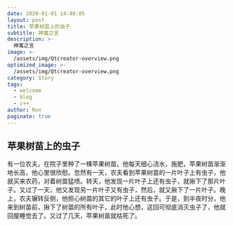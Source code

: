 ```yaml
---
date: 2020-01-01 14:48:05
layout: post
title: 苹果树苗上的虫子
subtitle: 神寓之言
description: >-
  神寓之言
image: >-
  /assets/img/Qtcreator-overview.png
optimized_image: >-
  /assets/img/Qtcreator-overview.png
category: Story
tags:
  - welcome
  - blog
  - c++
author: Ron
paginate: true
---
```

 ## 苹果树苗上的虫子

   有一位农夫，在院子里种了一棵苹果树苗。他每天细心浇水，施肥，苹果树苗渐渐地长高，他心里很欣慰。忽然有一天，农夫看到苹果树苗的一片叶子上有虫子，他就买来农药，对着树苗猛喷。转天，他发现一片叶子上还有虫子，就揪下了那片叶子。又过了一天，他又发现另一片叶子又有虫子，然后，就又揪下了一片叶子。晚上，农夫辗转反侧，他担心树苗的其它的叶子上还有虫子。于是，到半夜时分，他来到树苗前，揪下了树苗的所有叶子，此时他心想，这回可彻底消灭虫子了，他就回屋睡觉去了。又过了几天，苹果树苗就枯死了。



